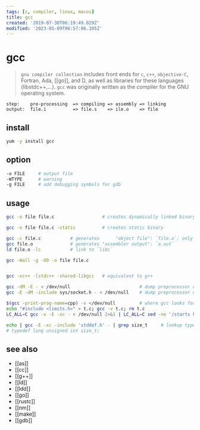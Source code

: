 ```yaml
---
tags: [c, compiler, linux, macos]
title: gcc
created: '2019-07-30T06:19:49.029Z'
modified: '2023-05-09T06:57:06.105Z'
---
```


# gcc

> `gnu compiler collection` includes front ends for `c`, `c++`, `objective-C`, Fortran, Ada, [[go]], and D, as well as libraries for these languages (libstdc++,...). 
> `gcc` was originally written as the compiler for the GNU operating system.

```
step:    pre-processing  => compiling => assembly => linking
output:  file.i          => file.s    => ile.o    => file
```

## install

```sh
yum -y install gcc
```

## option

```sh
-o FILE     # output file
-WTYPE      # warning
-g FILE     # add debugging symbols for gdb
```

## usage

```sh
gcc -o file file.c                  # creates dynamically linked binary

gcc -o file file.c -static          # creates static binary

gcc -c file.c           # generates      "object file": `file.o`; only run preprocess, compile, and assemble steps
gcc file.o              # generates "assembler output": `a.out`
ld file.o -lc           # link to `libc`

gcc -Wall -g -O0 -o file file.c


gcc -xc++ -lstdc++ -shared-libgcc   # equivalent to g++

gcc -dM -E - < /dev/null                          # dump preprocessor defines / macros
gcc -E -dM -include sys/socket.h - < /dev/null    # dump preprocessor defines of header file

$(gcc -print-prog-name=cpp) -v </dev/null         # where gcc looks for header-files
echo "#include <limits.h>" > t.c; gcc -v t.c; rm t.c
LC_ALL=C gcc -v -E -xc - < /dev/null 2>&1 | LC_ALL=C sed -ne '/starts here/,/End of/p'

echo | gcc -E -xc -include 'stddef.h' - | grep size_t     # lookup type of size_t
# typedef long unsigned int size_t;
```

## see also

- [[as]]
- [[cc]]
- [[g++]]
- [[ld]]
- [[ldd]]
- [[go]]
- [[rustc]]
- [[nm]]
- [[make]]
- [[gdb]]
